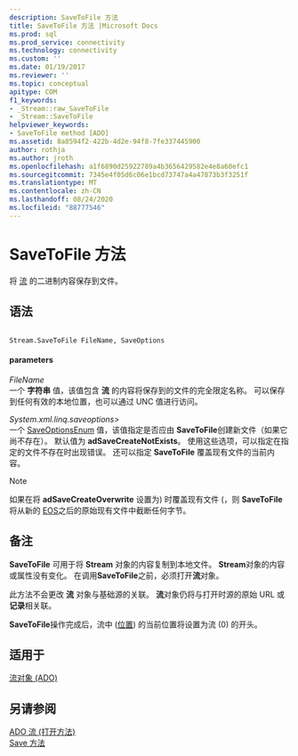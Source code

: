 ```yaml
---
description: SaveToFile 方法
title: SaveToFile 方法 |Microsoft Docs
ms.prod: sql
ms.prod_service: connectivity
ms.technology: connectivity
ms.custom: ''
ms.date: 01/19/2017
ms.reviewer: ''
ms.topic: conceptual
apitype: COM
f1_keywords:
- _Stream::raw_SaveToFile
- _Stream::SaveToFile
helpviewer_keywords:
- SaveToFile method [ADO]
ms.assetid: 8a8594f2-422b-4d2e-94f8-7fe337445900
author: rothja
ms.author: jroth
ms.openlocfilehash: a1f6890d25922789a4b3656429582e4e8a60efc1
ms.sourcegitcommit: 7345e4f05d6c06e1bcd73747a4a47873b3f3251f
ms.translationtype: MT
ms.contentlocale: zh-CN
ms.lasthandoff: 08/24/2020
ms.locfileid: "88777546"
---
```

# <a name="savetofile-method"></a>SaveToFile 方法
将 [流](./stream-object-ado.md) 的二进制内容保存到文件。  
  
## <a name="syntax"></a>语法  
  
```  
  
Stream.SaveToFile FileName, SaveOptions  
```  
  
#### <a name="parameters"></a>parameters  
 *FileName*  
 一个 **字符串** 值，该值包含 **流** 的内容将保存到的文件的完全限定名称。 可以保存到任何有效的本地位置，也可以通过 UNC 值进行访问。  
  
 *System.xml.linq.saveoptions>*  
 一个 [SaveOptionsEnum](./saveoptionsenum.md) 值，该值指定是否应由 **SaveToFile**创建新文件（如果它尚不存在）。 默认值为 **adSaveCreateNotExists**。 使用这些选项，可以指定在指定的文件不存在时出现错误。 还可以指定 **SaveToFile** 覆盖现有文件的当前内容。  
  
> [!NOTE]
>  如果在将 **adSaveCreateOverwrite** 设置为) 时覆盖现有文件 (，则 **SaveToFile** 将从新的 [EOS](./eos-property.md)之后的原始现有文件中截断任何字节。  
  
## <a name="remarks"></a>备注  
 **SaveToFile** 可用于将 **Stream** 对象的内容复制到本地文件。 **Stream**对象的内容或属性没有变化。 在调用**SaveToFile**之前，必须打开**流**对象。  
  
 此方法不会更改 **流** 对象与基础源的关联。 **流**对象仍将与打开时源的原始 URL 或**记录**相关联。  
  
 **SaveToFile**操作完成后，流中 ([位置](./position-property-ado.md)) 的当前位置将设置为流 (0) 的开头。  
  
## <a name="applies-to"></a>适用于  
 [流对象 (ADO)](./stream-object-ado.md)  
  
## <a name="see-also"></a>另请参阅  
 [ADO 流 (打开方法) ](./open-method-ado-stream.md)   
 [Save 方法](./save-method.md)